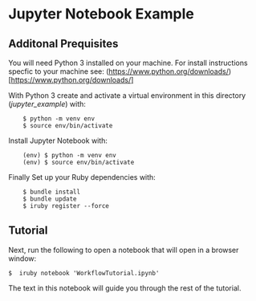 # Jupyter Notebook Example

## Additonal Prequisites 

You will need Python 3 installed on your machine. For install instructions specfic to your machine see: (https://www.python.org/downloads/)[https://www.python.org/downloads/]

With Python 3 create and activate a virtual environment in this directory (_jupyter_example_) with:

```
	$ python -m venv env
	$ source env/bin/activate
```

Install Jupyter Notebook with:

```
	(env) $ python -m venv env
	(env) $ source env/bin/activate
```

Finally Set up your Ruby dependencies with:
```
	$ bundle install
	$ bundle update
	$ iruby register --force
```

## Tutorial

Next, run the following to open a notebook that will open in a browser window:

	$  iruby notebook 'WorkflowTutorial.ipynb'

The text in this notebook will guide you through the rest of the tutorial.